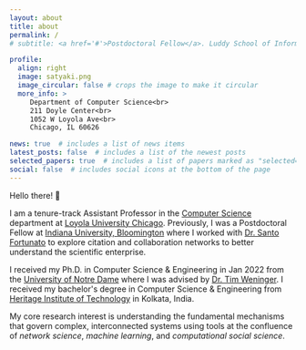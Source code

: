 ```yaml
---
layout: about
title: about
permalink: /
# subtitle: <a href='#'>Postdoctoral Fellow</a>. Luddy School of Informatics, Indiana University, Bloomington

profile:
  align: right
  image: satyaki.png
  image_circular: false # crops the image to make it circular
  more_info: > 
     Department of Computer Science<br> 
     211 Doyle Center<br>
     1052 W Loyola Ave<br>
     Chicago, IL 60626

news: true  # includes a list of news items
latest_posts: false  # includes a list of the newest posts
selected_papers: true  # includes a list of papers marked as "selected={true}"
social: false  # includes social icons at the bottom of the page
---
```


Hello there! 👋

I am a tenure-track Assistant Professor in the [Computer Science](https://www.luc.edu/cs/) department at [Loyola University Chicago](https://www.luc.edu).
Previously, I was a Postdoctoral Fellow at [Indiana University, Bloomington](https://luddy.indiana.edu/) where I worked with [Dr. Santo Fortunato](https://www.santofortunato.net) to explore citation and collaboration networks to better understand the scientific enterprise.

I received my Ph.D. in Computer Science & Engineering in Jan 2022 from the [University of Notre Dame](https://nd.edu) where I was advised by [Dr. Tim Weninger](https://timweninger.com). I received my bachelor's degree in Computer Science & Engineering from [Heritage Institute of Technology](https://heritageit.edu/) in Kolkata, India.

My core research interest is understanding the fundamental mechanisms that govern complex, interconnected systems using tools at the confluence of *network science*, *machine learning*, and *computational social science*. 

